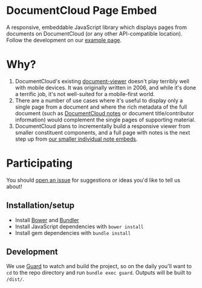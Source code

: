 # DocumentCloud Page Embed

A responsive, embeddable JavaScript library which displays pages from documents on DocumentCloud (or any other API-compatible location). Follow the development on our [example page](http://documentcloud.github.io/documentcloud-pages/).

# Why?

1. DocumentCloud's existing [document-viewer](https://github.com/documentcloud/document-viewer) doesn't play terribly well with mobile devices. It was originally written in 2006, and while it's done a terrific job, it's not well-suited for a mobile-first world.
2. There are a number of use cases where it's useful to display only a single page from a document and where the rich metadata of the full document (such as [DocumentCloud notes](https://www.documentcloud.org/help/notes) or document title/contributor information) would complement the single pages of supporting material.
3. DocumentCloud plans to incrementally build a responsive viewer from smaller constituent components, and a full page with notes is the next step up from [our smaller individual note embeds](https://www.documentcloud.org/help/notes).

# Participating

You should [open an issue](https://github.com/documentcloud/documentcloud-pages/issues) for suggestions or ideas you'd like to tell us about!

## Installation/setup

* Install [Bower](http://bower.io) and [Bundler](http://bundler.io/)
* Install JavaScript dependencies with `bower install`
* Install gem dependencies with `bundle install`

## Development

We use [Guard](https://github.com/guard/guard) to watch and build the project, so on the daily you'll want to `cd` to the repo directory and run `bundle exec guard`. Outputs will be built to `/dist/`.
